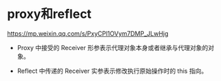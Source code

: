 # proxy和reflect

https://mp.weixin.qq.com/s/PxyCPl1OVym7DMP_JLwHjg

- Proxy 中接受的 Receiver 形参表示代理对象本身或者继承与代理对象的对象。

- Reflect 中传递的 Receiver 实参表示修改执行原始操作时的 this 指向。
